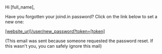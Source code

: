 Hi [full_name],

Have you forgotten your joind.in password?  Click on the link below to set a new one:

[[website_url]/user/new_password?token=[token]]([website_url]/user/new-password?token=[token])

(This email was sent because someone requested the password reset.  If this wasn't you, you can safely ignore this mail)

